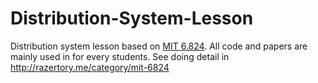 # Distribution-System-Lesson
Distribution system lesson based on [MIT 6.824](https://pdos.csail.mit.edu/6.824/schedule.html). All code and papers are mainly used in for every students. See doing detail in http://razertory.me/category/mit-6824
